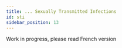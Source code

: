 ```yaml
---
title: ... Sexually Transmitted Infections
id: sti
sidebar_position: 13
---
```


Work in progress, please read French version
